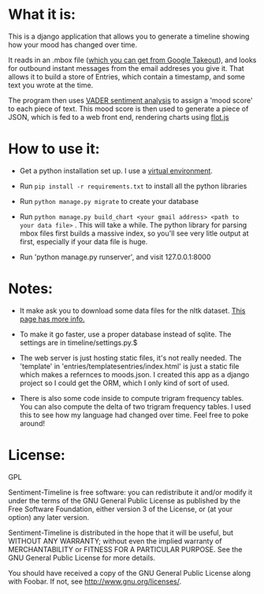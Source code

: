# What it is:
This is a django application that allows you to generate a timeline showing how your mood has changed over time. 

It reads in an .mbox file ([which you can get from Google Takeout](https://support.google.com/accounts/answer/3024190?source=gsearch&hl=en)), and looks for outbound instant messages from the email addreses you give it. That allows it to build a store of Entries, which contain a timestamp, and some text you wrote at the time.

The program then uses [VADER sentiment analysis](http://www.nltk.org/_modules/nltk/sentiment/vader.html) to assign a 'mood score' to each piece of text.  This mood score is then used to generate a piece of JSON, which is fed to a web front end, rendering charts using [flot.js](https://github.com/flot/flot)

# How to use it:

* Get a python installation set up. I use a [virtual environment](http://docs.python-guide.org/en/latest/dev/virtualenvs/). 
* Run `pip install -r requirements.txt` to install all the python libraries
* Run `python manage.py migrate` to  create your database
* Run `python manage.py build_chart <your gmail address> <path to your data file>` . This will take a while.  The python library for parsing mbox files first builds a massive index, so you'll see very litle output at first, especially if your data file is huge.

* Run 'python manage.py runserver', and visit 127.0.0.1:8000


# Notes:

* It make ask you to download some data files for the nltk dataset. [This page has more info.](http://www.nltk.org/data.html)
*  To make it go faster, use a proper database instead of sqlite. The settings are in timeline/settings.py.$
* The web server is just hosting static files, it's not really needed. The 'template' in 'entries/templatesentries/index.html' is just a static file which makes a refernces to moods.json. I created this app as a django project so I could get the ORM, which I only kind of sort of used. 

* There is also some code inside to compute trigram frequency tables. You can also compute the delta of two trigram frequency tables. I used this to see how my language had changed over time. Feel free to poke around!



# License:
GPL

Sentiment-Timeline is free software: you can redistribute it and/or modify
it under the terms of the GNU General Public License as published by
the Free Software Foundation, either version 3 of the License, or
(at your option) any later version.

Sentiment-Timeline is distributed in the hope that it will be useful,
but WITHOUT ANY WARRANTY; without even the implied warranty of
MERCHANTABILITY or FITNESS FOR A PARTICULAR PURPOSE.  See the
GNU General Public License for more details.

You should have received a copy of the GNU General Public License
along with Foobar.  If not, see <http://www.gnu.org/licenses/>.
